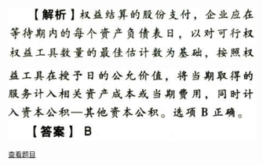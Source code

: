 ![](d409fb61c7b8972a66b5a784042a5a2e.png)

![](820c8fcdcb05490c89158d6da88f6a9d.png)

[查看题目](../负债.股份支付.本章真题.md#4-题目)

